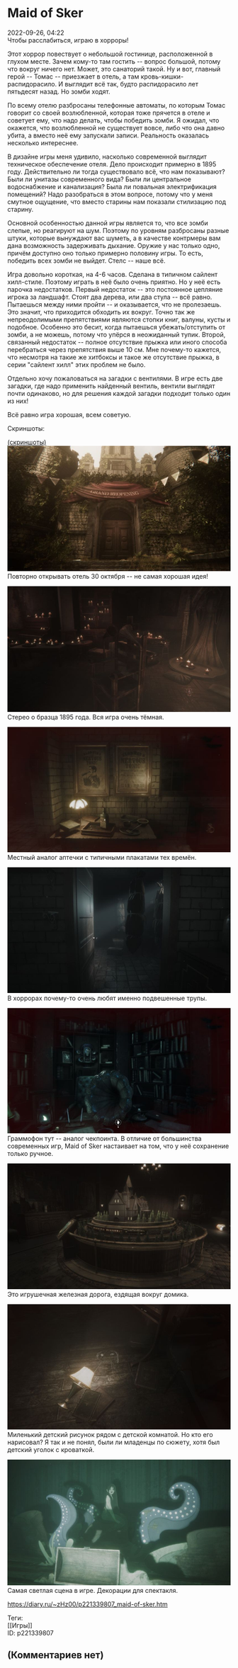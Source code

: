 Maid of Sker
============

  
2022-09-26, 04:22  
 Чтобы расслабиться, играю в хорроры!   
   
 Этот хоррор повествует о небольшой гостинице, расположенной в глухом месте. Зачем кому-то там гостить -- вопрос большой, потому что вокруг ничего нет. Может, это санаторий такой. Ну и вот, главный герой -- Томас -- приезжает в отель, а там кровь-кишки-распидорасило. И выглядит всё так, будто распидорасило лет пятьдесят назад. Но зомби ходят.   
   
 По всему отелю разбросаны телефонные автоматы, по которым Томас говорит со своей возлюбленной, которая тоже прячется в отеле и советует ему, что надо делать, чтобы победить зомби. Я ожидал, что окажется, что возлюбленной не существует вовсе, либо что она давно убита, а вместо неё ему запускали записи. Реальность оказалась несколько интереснее.   
   
 В дизайне игры меня удивило, насколько современной выглядит техническое обеспечение отеля. Дело происходит примерно в 1895 году. Действительно ли тогда существовало всё, что нам показывают? Были ли унитазы современного вида? Были ли центральное водоснабжение и канализация? Была ли повальная электрификация помещений? Надо разобраться в этом вопросе, потому что у меня смутное ощущение, что вместо старины нам показали стилизацию под старину.   
   
 Основной особенностью данной игры является то, что все зомби слепые, но реагируют на шум. Поэтому по уровням разбросаны разные штуки, которые вынуждают вас шуметь, а в качестве контрмеры вам дана возможность задерживать дыхание. Оружие у нас только одно, причём доступно оно только примерно половину игры. То есть, победить всех зомби не выйдет. Стелс -- наше всё.   
   
 Игра довольно короткая, на 4-6 часов. Сделана в типичном сайлент хилл-стиле. Поэтому играть в неё было очень приятно. Но у неё есть парочка недостатков. Первый недостаток -- это постоянное цепляние игрока за ландшафт. Стоят два дерева, или два стула -- всё равно. Пытаешься между ними пройти -- и оказывается, что не пролезаешь. Это значит, что приходится обходить их вокруг. Точно так же непреодолимыми препятствиями являются стопки книг, валуны, кусты и подобное. Особенно это бесит, когда пытаешься убежать/отступить от зомби, а не можешь, потому что упёрся в неожиданный тупик. Второй, связанный недостаток -- полное отсутствие прыжка или иного способа перебраться через препятствия выше 10 см. Мне почему-то кажется, что несмотря на такие же хитбоксы и такое же отсутствие прыжка, в серии "сайлент хилл" этих проблем не было.   
   
 Отдельно хочу пожаловаться на загадки с вентилями. В игре есть две загадки, где надо применить найденный вентиль, вентили выглядят почти одинаково, но для решения каждой загадки подходит только один из них!   
   
 Всё равно игра хорошая, всем советую.   
   
 Скриншоты:   
   
  [(скриншоты)](https://zHz00.diary.ru/p221339807.htm?index=1#linkmore221339807m1)       
  [![](pics/UDKdgl.jpg)](https://yapx.ru/v/UDKdg)    
 Повторно открывать отель 30 октября -- не самая хорошая идея!   
   
  [![](pics/UDKdil.jpg)](https://yapx.ru/v/UDKdi)    
 Стерео о бразца 1895 года. Вся игра очень тёмная.   
   
  [![](pics/UDKdjl.jpg)](https://yapx.ru/v/UDKdj)    
 Местный аналог аптечки с типичными плакатами тех времён.   
   
  [![](pics/UDKdkl.jpg)](https://yapx.ru/v/UDKdk)    
 В хоррорах почему-то очень любят именно подвешенные трупы.   
   
  [![](pics/UDKdol.jpg)](https://yapx.ru/v/UDKdo)    
 Граммофон тут -- аналог чекпоинта. В отличие от большинства современных игр, Maid of Sker настаивает на том, что у неё сохранение только ручное.   
   
  [![](pics/UDKdql.jpg)](https://yapx.ru/v/UDKdq)    
 Это игрушечная железная дорога, ездящая вокруг домика.   
   
  [![](pics/UDKdul.jpg)](https://yapx.ru/v/UDKdu)    
 Миленький детский рисунок рядом с детской комнатой. Но кто его нарисовал? Я так и не понял, были ли младенцы по сюжету, хотя был детский уголок с кроваткой.   
   
  [![](pics/UDKdvl.jpg)](https://yapx.ru/v/UDKdv)    
 Самая светлая сцена в игре. Декорации для спектакля.   
   
      
  
<https://diary.ru/~zHz00/p221339807_maid-of-sker.htm>  
  
Теги:  
[[Игры]]  
ID: p221339807  


(Комментариев нет)
------------------